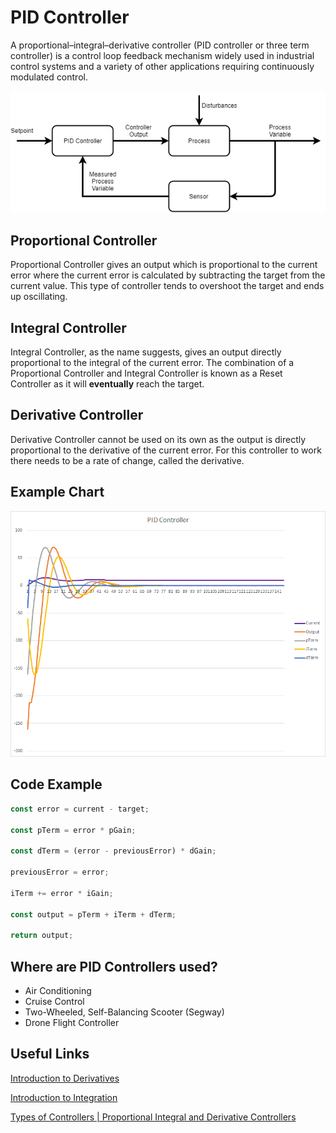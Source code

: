 # PID Controller

A proportional–integral–derivative controller (PID controller or three term controller) is a control loop feedback mechanism widely used in industrial control systems and a variety of other applications requiring continuously modulated control.

![](https://github.com/barend-erasmus/pid-controller/raw/master/images/diagram.png)

## Proportional Controller

Proportional Controller gives an output which is proportional to the current error where the current error is calculated by subtracting the target from the current value. This type of controller tends to overshoot the target and ends up oscillating.

## Integral Controller

Integral Controller, as the name suggests, gives an output directly proportional to the integral of the current error. The combination of a Proportional Controller and Integral Controller is known as a Reset Controller as it will **eventually** reach the target.

## Derivative Controller

Derivative Controller cannot be used on its own as the output is directly proportional to the derivative of the current error. For this controller to work there needs to be a rate of change, called the derivative.

## Example Chart
![](https://github.com/barend-erasmus/pid-controller/raw/master/images/chart.png)

## Code Example


```javascript
const error = current - target;

const pTerm = error * pGain;

const dTerm = (error - previousError) * dGain;

previousError = error;

iTerm += error * iGain;

const output = pTerm + iTerm + dTerm;

return output;
```

## Where are PID Controllers used?

* Air Conditioning
* Cruise Control
* Two-Wheeled, Self-Balancing Scooter (Segway)
* Drone Flight Controller


## Useful Links

[Introduction to Derivatives](https://www.mathsisfun.com/calculus/derivatives-introduction.html)

[Introduction to Integration](https://www.mathsisfun.com/calculus/integration-introduction.html)

[Types of Controllers | Proportional Integral and Derivative Controllers](https://www.electrical4u.com/types-of-controllers-proportional-integral-derivative-controllers/)


